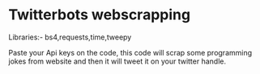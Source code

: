 # Twitterbots webscrapping

Libraries:- bs4,requests,time,tweepy

Paste your Api keys on the code,
this code will scrap some programming jokes from website and then it will tweet it on your twitter handle.